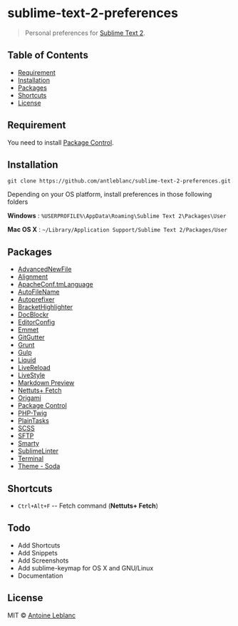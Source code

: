 # sublime-text-2-preferences

> Personal preferences for [Sublime Text 2](http://www.sublimetext.com).


## Table of Contents
  * [Requirement](#requirement)
  * [Installation](#installation)
  * [Packages](#packages)
  * [Shortcuts](#shortcuts)
  * [License](#license)


## Requirement

You need to install [Package Control](https://sublime.wbond.net/installation#st2).


## Installation

```
git clone https://github.com/antleblanc/sublime-text-2-preferences.git
```

Depending on your OS platform, install preferences in those following folders

**Windows** : ```%USERPROFILE%\AppData\Roaming\Sublime Text 2\Packages\User```

**Mac OS X** : ```~/Library/Application Support/Sublime Text 2/Packages/User```


## Packages
 + [AdvancedNewFile](https://sublime.wbond.net/packages/AdvancedNewFile)
 + [Alignment](https://sublime.wbond.net/packages/Alignment)
 + [ApacheConf.tmLanguage](https://sublime.wbond.net/packages/ApacheConf.tmLanguage)
 + [AutoFileName](https://sublime.wbond.net/packages/AutoFileName)
 + [Autoprefixer](https://sublime.wbond.net/packages/Autoprefixer)
 + [BracketHighlighter](https://sublime.wbond.net/packages/BracketHighlighter)
 + [DocBlockr](https://sublime.wbond.net/packages/DocBlockr)
 + [EditorConfig](https://sublime.wbond.net/packages/EditorConfig)
 + [Emmet](https://sublime.wbond.net/packages/Emmet)
 + [GitGutter](https://sublime.wbond.net/packages/GitGutter)
 + [Grunt](https://sublime.wbond.net/packages/Grunt)
 + [Gulp](https://sublime.wbond.net/packages/Gulp)
 + [Liquid](https://sublime.wbond.net/packages/Liquid)
 + [LiveReload](https://sublime.wbond.net/packages/LiveReload)
 + [LiveStyle](https://sublime.wbond.net/packages/LiveStyle)
 + [Markdown Preview](https://sublime.wbond.net/packages/Markdown%20Preview)
 + [Nettuts+ Fetch](https://sublime.wbond.net/packages/Nettuts%2B%20Fetch)
 + [Origami](https://sublime.wbond.net/packages/Origami)
 + [Package Control](https://sublime.wbond.net/packages/Package%20Control)
 + [PHP-Twig](https://sublime.wbond.net/packages/PHP-Twig)
 + [PlainTasks](https://sublime.wbond.net/packages/PlainTasks)
 + [SCSS](https://sublime.wbond.net/packages/SCSS)
 + [SFTP](https://sublime.wbond.net/packages/SFTP)
 + [Smarty](https://sublime.wbond.net/packages/Smarty)
 + [SublimeLinter](https://sublime.wbond.net/packages/SublimeLinter)
 + [Terminal](https://sublime.wbond.net/packages/Terminal)
 + [Theme - Soda](https://sublime.wbond.net/packages/Theme%20-%20Soda)


## Shortcuts
 * `Ctrl+Alt+F` -- Fetch command (**Nettuts+ Fetch**)


## Todo
 * Add Shortcuts
 * Add Snippets
 * Add Screenshots
 * Add sublime-keymap for OS X and GNU/Linux
 * Documentation

## License
MIT © [Antoine Leblanc](http://antleblanc.me)
